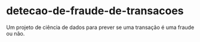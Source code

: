 # detecao-de-fraude-de-transacoes
 Um projeto de ciência de dados para prever se uma transação é uma fraude ou não.

